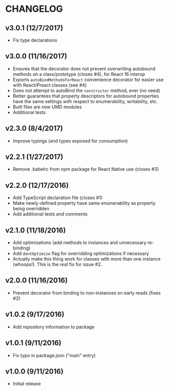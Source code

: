 # CHANGELOG

## v3.0.1 (12/7/2017)

- Fix type declarations

## v3.0.0 (11/16/2017)

- Ensures that the decorator does not prevent overwriting autobound
  methods on a class/prototype (closes #4), for React 16 interop
- Exports `autoBindMethodsForReact` convenience decorator for easier use
  with React/Preact classes (see #4)
- Does not attempt to autoBind the `constructor` method, ever (no need)
- Better guarantees that property descriptors for autobound properties
  have the same settings with respect to enumerability, writability, etc.
- Built files are now UMD modules
- Additional tests

## v2.3.0 (8/4/2017)

- Improve typings (and types exposed for consumption)

## v2.2.1 (1/27/2017)

- Remove .babelrc from npm package for React Native use (closes #3)

## v2.2.0 (12/17/2016)

- Add TypeScript declaration file (closes #1)
- Make newly-defined property have same enumerability as property being
  overridden
- Add additional tests and comments

## v2.1.0 (11/18/2016)

- Add optimizations (add methods to instances and unnecessary re-binding)
- Add `dontOptimize` flag for overridding optimizations if necessary
- Actually make this thing work for classes with more than one instance
  (whoops!). This is the *real* fix for issue #2.

## v2.0.0 (11/16/2016)

- Prevent decorator from binding to non-instances on early reads (fixes #2)

## v1.0.2 (9/17/2016)

- Add repository information to package

## v1.0.1 (9/11/2016)

- Fix typo in package.json ("main" entry)

## v1.0.0 (9/11/2016)

- Initial release

